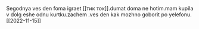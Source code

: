 Segodnya ves den foma igraet [[тик ток]].dumat doma ne hotim.mam kupila v dolg eshe odnu kurtku.zachem .ves den kak mozhno goborit po yelefonu.[[2022-11-15]]